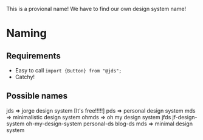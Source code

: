 This is a provional name! We have to find our own design system name!

# Naming
## Requirements

- Easy to call ```import {Button} from "@jds";```
- Catchy!

## Possible names
jds => jorge design system [It's free!!!!!]
pds => personal design system
mds => minimalistic design system
ohmds => oh my design system
jfds
jf-design-system
oh-my-design-system
personal-ds
blog-ds
mds => minimal design system